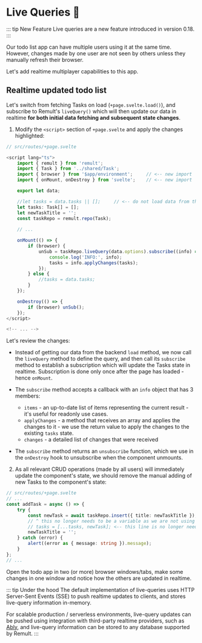 # Live Queries :rocket:

::: tip New Feature
Live queries are a new feature introduced in version 0.18.
:::

Our todo list app can have multiple users using it at the same time. However, changes made by one user are not seen by others unless they manually refresh their browser.

Let's add realtime multiplayer capabilities to this app.

## Realtime updated todo list

Let's switch from fetching Tasks on load (`+page.svelte.load()`), and subscribe to Remult's `liveQuery()` which will  then update our data in realtime **for both initial data fetching and subsequent state changes**.

1. Modify the `<script>` section of `+page.svelte` and apply the changes highlighted:

```ts
// src/routes/+page.svelte

<script lang="ts">
	import { remult } from 'remult';
	import { Task } from '../shared/Task';
	import { browser } from '$app/environment';		// <-- new import
	import { onMount, onDestroy } from 'svelte';	// <-- new import

	export let data;

	//let tasks = data.tasks || [];		// <-- do not load data from the backend
	let tasks: Task[] = [];			
	let newTaskTitle = '';
	const taskRepo = remult.repo(Task);
	
	// ...

	onMount(() => {
		if (browser) {
			unSub = taskRepo.liveQuery(data.options).subscribe((info) => {
				console.log('INFO:', info);
				tasks = info.applyChanges(tasks);
			});
		} else {
			//tasks = data.tasks;
		}
	});

	onDestroy(() => {
		if (browser) unSub();
	});
</script>

<!-- ... -->
```

Let's review the changes:

- Instead of getting our data from the backend `load` method, we now call the `liveQuery` method to define the query, and then call its `subscribe` method to establish a subscription which will update the Tasks state in realtime. Subscription is done only once after the page has loaded - hence `onMount`.
- The `subscribe` method accepts a callback with an `info` object that has 3 members:
  - `items` - an up-to-date list of items representing the current result - it's useful for readonly use cases.
  - `applyChanges` - a method that receives an array and applies the changes to it - we use the return value to apply the changes to the existing `tasks` state.
  - `changes` - a detailed list of changes that were received

- The `subscribe` method returns an `unsubscribe` function, which we use in the `onDestroy` hook to unsubscribe when the component unmounts.

2. As all relevant CRUD operations (made by all users) will immediately update the component's state, we should remove the manual adding of new Tasks to the component's state:

```ts
// src/routes/+page.svelte
// ...
const addTask = async () => {
	try {
		const newTask = await taskRepo.insert({ title: newTaskTitle });
		// ^ this no longer needs to be a variable as we are not using it to set the state.
		// tasks = [...tasks, newTask]; <-- this line is no longer needed
		newTaskTitle = '';
	} catch (error) {
		alert((error as { message: string }).message);
	}
};
// ...
```

Open the todo app in two (or more) browser windows/tabs, make some changes in one window and notice how the others are updated in realtime.

::: tip Under the hood
The default implementation of live-queries uses HTTP Server-Sent Events (SSE) to push realtime updates to clients, and stores live-query information in-memory.

For scalable production / serverless environments, live-query updates can be pushed using integration with third-party realtime providers, such as [Ably](https://ably.com/), and live-query information can be stored to any database supported by Remult.
:::

